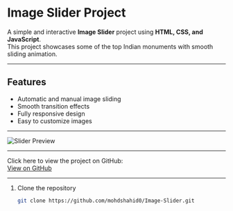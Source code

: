 # Image Slider Project

A simple and interactive **Image Slider** project using **HTML, CSS, and JavaScript**.  
This project showcases some of the top Indian monuments with smooth sliding animation.

---

## Features

- Automatic and manual image sliding  
- Smooth transition effects  
- Fully responsive design  
- Easy to customize images  

---

![Slider Preview](./preview-image.png)  <!-- Agar koi preview image ho -->

---

Click here to view the project on GitHub:  
[View on GitHub](https://github.com/mohdshahid0/Image-Slider)

---


1. Clone the repository  
   ```bash
   git clone https://github.com/mohdshahid0/Image-Slider.git

 
